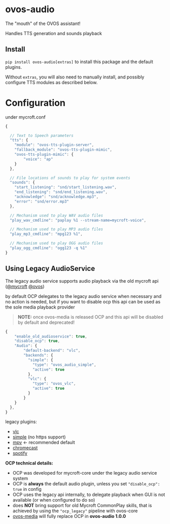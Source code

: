 # ovos-audio

The "mouth" of the OVOS assistant!

Handles TTS generation and sounds playback

## Install

`pip install ovos-audio[extras]` to install this package and the default plugins.

Without `extras`, you will also need to manually install, and possibly configure TTS modules as described below.

# Configuration

under mycroft.conf

```javascript
{

  // Text to Speech parameters
  "tts": {
    "module": "ovos-tts-plugin-server",
    "fallback_module": "ovos-tts-plugin-mimic",
    "ovos-tts-plugin-mimic": {
        "voice": "ap"
    }
  },

  // File locations of sounds to play for system events
  "sounds": {
    "start_listening": "snd/start_listening.wav",
    "end_listening": "snd/end_listening.wav",
    "acknowledge": "snd/acknowledge.mp3",
    "error": "snd/error.mp3"
  },

  // Mechanism used to play WAV audio files
  "play_wav_cmdline": "paplay %1 --stream-name=mycroft-voice",

  // Mechanism used to play MP3 audio files
  "play_mp3_cmdline": "mpg123 %1",

  // Mechanism used to play OGG audio files
  "play_ogg_cmdline": "ogg123 -q %1"
}
```

## Using Legacy AudioService

The legacy audio service supports audio playback via the old mycroft api ([@mycroft](https://github.com/MycroftAI/mycroft-core/blob/dev/mycroft/skills/audioservice.py#L43) [@ovos](https://github.com/OpenVoiceOS/ovos-bus-client/blob/dev/ovos_bus_client/apis/ocp.py#L51))

by default OCP delegates to the legacy audio service when necessary and no action is needed, but if you want to disable ocp this api can be used as the sole media playback provider

> **NOTE:** once ovos-media is released OCP and this api will be disabled by default and deprecated!

```javascript
{
    "enable_old_audioservice": true,
    "disable_ocp": true,
    "Audio": {
        "default-backend": "vlc",
        "backends": {
          "simple": {
            "type": "ovos_audio_simple",
            "active": true
          },
          "vlc": {
            "type": "ovos_vlc",
            "active": true
          }
        }
    }
  },
}
```

legacy plugins:
- [vlc](https://github.com/OpenVoiceOS/ovos-vlc-plugin)
- [simple](https://github.com/OpenVoiceOS/ovos-audio-plugin-simple) (no https support)
- [mpv](https://github.com/OpenVoiceOS/ovos-audio-plugin-mpv) <- recommended default
- [chromecast](https://github.com/OpenVoiceOS/ovos-media-plugin-chromecast)
- [spotify](https://github.com/OpenVoiceOS/ovos-media-plugin-spotify)

**OCP technical details:**

- OCP was developed for mycroft-core under the legacy audio service system
- OCP is **always** the default audio plugin, unless you set `"disable_ocp": true` in config
- OCP uses the legacy api internally, to delegate playback when GUI is not available (or when configured to do so)
- does **NOT** bring support for old Mycroft CommonPlay skills, that is achieved by using the `"ocp_legacy"` pipeline with ovos-core
- [ovos-media](https://github.com/OpenVoiceOS/ovos-media) will fully replace OCP in **ovos-audio 1.0.0**
